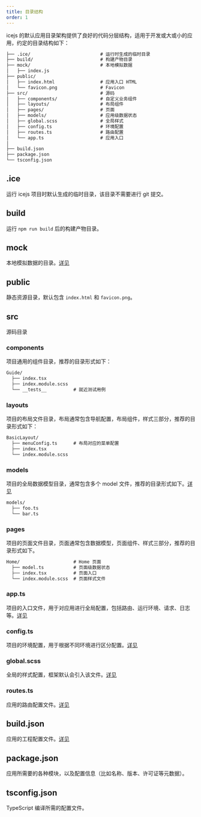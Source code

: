 ```yaml
---
title: 目录结构
order: 1
---
```


icejs 的默认应用目录架构提供了良好的代码分层结构，适用于开发或大或小的应用，约定的目录结构如下：

```md
├── .ice/                          # 运行时生成的临时目录
├── build/                         # 构建产物目录
├── mock/                          # 本地模拟数据
│   ├── index.js
├── public/
│   ├── index.html                 # 应用入口 HTML
│   └── favicon.png                # Favicon
├── src/                           # 源码
│   ├── components/                # 自定义业务组件
│   ├── layouts/                   # 布局组件
│   ├── pages/                     # 页面
│   ├── models/                    # 应用级数据状态
│   ├── global.scss                # 全局样式
│   ├── config.ts                  # 环境配置
│   ├── routes.ts                  # 路由配置
│   └── app.ts                     # 应用入口
│
├── build.json
├── package.json
└── tsconfig.json
```

## .ice

运行 icejs 项目时默认生成的临时目录，该目录不需要进行 git 提交。

## build

运行 `npm run build` 后的构建产物目录。

## mock

本地模拟数据的目录。[详见](https://ice.work/docs/guide/advance/mock)

## public

静态资源目录，默认包含 `index.html` 和 `favicon.png`。

## src

源码目录

### components

项目通用的组件目录，推荐的目录形式如下：

```md
Guide/
  ├── index.tsx
  ├── index.module.scss
  └── __tests__          # 就近测试用例
```

### layouts

项目的布局文件目录，布局通常包含导航配置，布局组件，样式三部分，推荐的目录形式如下：

```md
BasicLayout/
  ├── menuConfig.ts      # 布局对应的菜单配置
  ├── index.tsx
  └── index.module.scss
```

### models

项目的全局数据模型目录，通常包含多个 model 文件，推荐的目录形式如下。[详见](https://ice.work/docs/guide/basic/store)

```md
models/
  ├── foo.ts
  └── bar.ts
```


### pages

项目的页面文件目录，页面通常包含数据模型，页面组件、样式三部分，推荐的目录形式如下。

```md
Home/                    # Home 页面
  ├── model.ts           # 页面级数据状态
  ├── index.tsx          # 页面入口
  └── index.module.scss  # 页面样式文件
```

### app.ts

项目的入口文件，用于对应用进行全局配置，包括路由、运行环境、请求、日志等。[详见](https://ice.alibaba-inc.com/docs/guide/basic/app)

### config.ts 

项目的环境配置，用于根据不同环境进行区分配置。[详见](https://ice.alibaba-inc.com/docs/guide/basic/config#%E6%A0%B9%E6%8D%AE%E7%8E%AF%E5%A2%83%E9%85%8D%E7%BD%AE)

### global.scss

全局的样式配置，框架默认会引入该文件。[详见](https://ice.alibaba-inc.com/docs/guide/basic/style)

### routes.ts 

应用的路由配置文件。[详见](https://ice.alibaba-inc.com/docs/guide/basic/router)

## build.json

应用的工程配置文件。[详见](https://ice.work/docs/guide/basic/build)

## package.json

应用所需要的各种模块，以及配置信息（比如名称、版本、许可证等元数据）。

## tsconfig.json

TypeScript 编译所需的配置文件。


